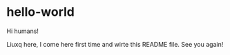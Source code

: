 # hello-world

Hi humans!

Liuxq here, I come here first time and wirte this README file.
See you again!
